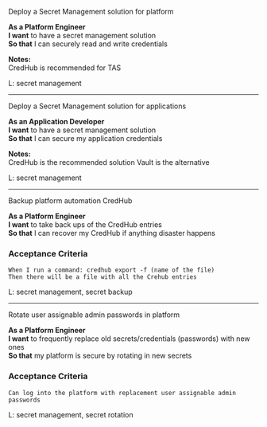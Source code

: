  Deploy a Secret Management solution for platform

**As a Platform Engineer**  
**I want**  to have a secret management solution  
**So that** I can securely read and write credentials


**Notes:**  
CredHub is recommended for TAS

L: secret management

---

Deploy a Secret Management solution for applications

**As an Application Developer**  
**I want** to have a secret management solution  
**So that** I can secure my application credentials 

**Notes:**  
CredHub is the recommended solution
Vault is the alternative

L: secret management

---
Backup platform automation CredHub

**As a Platform Engineer**  
**I want** to take back ups of the CredHub entries  
**So that** I can recover my CredHub if anything disaster happens

### Acceptance Criteria
```gherkin
When I run a command: credhub export -f (name of the file)    
Then there will be a file with all the Crehub entries
```

L: secret management, secret backup

---

Rotate user assignable admin passwords in platform

**As a Platform Engineer**   
**I want** to frequently replace old secrets/credentials (passwords) with new ones  
**So that** my platform is secure by rotating in new secrets

### Acceptance Criteria
```gherkin
Can log into the platform with replacement user assignable admin passwords
```

L: secret management, secret rotation
